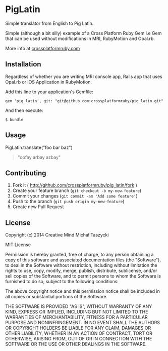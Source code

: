 # PigLatin

Simple translator from English to Pig Latin.

Simple (although a bit silly) example of a Cross Platform Ruby Gem
i.e Gem that can be used without modifications in MRI, RubyMotion and Opal.rb.

More info at [crossplatformruby.com](http://crossplatformruby.com)

## Installation

Regardless of whether you are writing MRI console app, Rails app that uses Opal.rb
or iOS Application in RubyMotion.

Add this line to your application's Gemfile:

    gem 'pig_latin', git: "git@github.com:crossplatformruby/pig_latin.git"

And then execute:

    $ bundle


## Usage

PigLatin.translate("foo bar baz")
> "oofay arbay azbay"

## Contributing

1. Fork it ( http://github.com/crossplatformruby/pig_latin/fork )
2. Create your feature branch (`git checkout -b my-new-feature`)
3. Commit your changes (`git commit -am 'Add some feature'`)
4. Push to the branch (`git push origin my-new-feature`)
5. Create new Pull Request

## License

Copyright (c) 2014 Creative Mind Michał Taszycki

MIT License

Permission is hereby granted, free of charge, to any person obtaining
a copy of this software and associated documentation files (the
"Software"), to deal in the Software without restriction, including
without limitation the rights to use, copy, modify, merge, publish,
distribute, sublicense, and/or sell copies of the Software, and to
permit persons to whom the Software is furnished to do so, subject to
the following conditions:

The above copyright notice and this permission notice shall be
included in all copies or substantial portions of the Software.

THE SOFTWARE IS PROVIDED "AS IS", WITHOUT WARRANTY OF ANY KIND,
EXPRESS OR IMPLIED, INCLUDING BUT NOT LIMITED TO THE WARRANTIES OF
MERCHANTABILITY, FITNESS FOR A PARTICULAR PURPOSE AND
NONINFRINGEMENT. IN NO EVENT SHALL THE AUTHORS OR COPYRIGHT HOLDERS BE
LIABLE FOR ANY CLAIM, DAMAGES OR OTHER LIABILITY, WHETHER IN AN ACTION
OF CONTRACT, TORT OR OTHERWISE, ARISING FROM, OUT OF OR IN CONNECTION
WITH THE SOFTWARE OR THE USE OR OTHER DEALINGS IN THE SOFTWARE.
